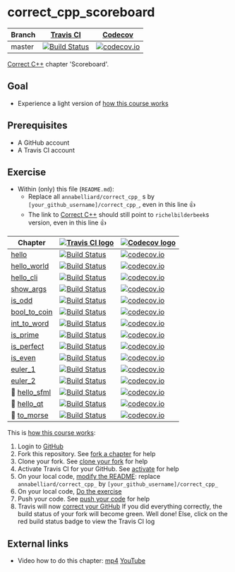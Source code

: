 
# correct_cpp_scoreboard

Branch|[Travis CI](https://travis-ci.org)|[Codecov](https://www.codecov.io)
---|---|---
master|[![Build Status](https://travis-ci.org/annabelliard/correct_cpp_scoreboard.svg?branch=master)](https://travis-ci.org/annabelliard/correct_cpp_scoreboard)|[![codecov.io](https://codecov.io/github/annabelliard/correct_cpp_scoreboard/coverage.svg?branch=master)](https://codecov.io/github/annabelliard/correct_cpp_scoreboard/branch/master)

[Correct C++](https://github.com/richelbilderbeek/correct_cpp) chapter 'Scoreboard'.

## Goal

 * Experience a light version of [how this course works](https://github.com/richelbilderbeek/correct_cpp/blob/master/doc/how_this_course_works.md)

## Prerequisites

 * A GitHub account
 * A Travis CI account

## Exercise

 * Within (only) this file (`README.md`):
   * Replace all `annabelliard/correct_cpp_` s by `[your_github_username]/correct_cpp_`, even in this line :+1:
   * The link to [Correct C++](https://github.com/richelbilderbeek/correct_cpp) should still point to `richelbilderbeek`s version, even in this line :+1:

Chapter|[![Travis CI logo](TravisCI.png)](https://travis-ci.org)|[![Codecov logo](Codecov.png)](https://www.codecov.io)
---|---|---
[hello](https://github.com/annabelliard/correct_cpp_hello)|[![Build Status](https://travis-ci.org/annabelliard/correct_cpp_hello.svg?branch=master)](https://travis-ci.org/annabelliard/correct_cpp_hello) | [![codecov.io](https://codecov.io/github/annabelliard/correct_cpp_hello/coverage.svg?branch=master)](https://codecov.io/github/annabelliard/correct_cpp_hello?branch=master)
[hello_world](https://github.com/annabelliard/correct_cpp_hello_world)|[![Build Status](https://travis-ci.org/annabelliard/correct_cpp_hello_world.svg?branch=master)](https://travis-ci.org/annabelliard/correct_cpp_hello_world) | [![codecov.io](https://codecov.io/github/annabelliard/correct_cpp_hello_world/coverage.svg?branch=master)](https://codecov.io/github/annabelliard/correct_cpp_hello_world?branch=master)
[hello_cli](https://github.com/annabelliard/correct_cpp_hello_cli)|[![Build Status](https://travis-ci.org/annabelliard/correct_cpp_hello_cli.svg?branch=master)](https://travis-ci.org/annabelliard/correct_cpp_hello_cli) | [![codecov.io](https://codecov.io/github/annabelliard/correct_cpp_hello_cli/coverage.svg?branch=master)](https://codecov.io/github/annabelliard/correct_cpp_hello_cli?branch=master)
[show_args](https://github.com/annabelliard/correct_cpp_show_args)|[![Build Status](https://travis-ci.org/annabelliard/correct_cpp_show_args.svg?branch=master)](https://travis-ci.org/annabelliard/correct_cpp_show_args) | [![codecov.io](https://codecov.io/github/annabelliard/correct_cpp_show_args/coverage.svg?branch=master)](https://codecov.io/github/annabelliard/correct_cpp_show_args?branch=master)
[is_odd](https://github.com/annabelliard/correct_cpp_is_odd)|[![Build Status](https://travis-ci.org/annabelliard/correct_cpp_is_odd.svg?branch=master)](https://travis-ci.org/annabelliard/correct_cpp_is_odd) | [![codecov.io](https://codecov.io/github/annabelliard/correct_cpp_is_odd/coverage.svg?branch=master)](https://codecov.io/github/annabelliard/correct_cpp_is_odd?branch=master)
[bool_to_coin](https://github.com/annabelliard/correct_cpp_bool_to_coin)|[![Build Status](https://travis-ci.org/annabelliard/correct_cpp_bool_to_coin.svg?branch=master)](https://travis-ci.org/annabelliard/correct_cpp_bool_to_coin) | [![codecov.io](https://codecov.io/github/annabelliard/correct_cpp_bool_to_coin/coverage.svg?branch=master)](https://codecov.io/github/annabelliard/correct_cpp_bool_to_coin?branch=master)
[int_to_word](https://github.com/annabelliard/correct_cpp_int_to_word)|[![Build Status](https://travis-ci.org/annabelliard/correct_cpp_int_to_word.svg?branch=master)](https://travis-ci.org/annabelliard/correct_cpp_int_to_word) | [![codecov.io](https://codecov.io/github/annabelliard/correct_cpp_int_to_word/coverage.svg?branch=master)](https://codecov.io/github/annabelliard/correct_cpp_int_to_word?branch=master)
[is_prime](https://github.com/annabelliard/correct_cpp_is_prime)|[![Build Status](https://travis-ci.org/annabelliard/correct_cpp_is_prime.svg?branch=master)](https://travis-ci.org/annabelliard/correct_cpp_is_prime) | [![codecov.io](https://codecov.io/github/annabelliard/correct_cpp_is_prime/coverage.svg?branch=master)](https://codecov.io/github/annabelliard/correct_cpp_is_prime?branch=master)
[is_perfect](https://github.com/annabelliard/correct_cpp_is_perfect)|[![Build Status](https://travis-ci.org/annabelliard/correct_cpp_is_perfect.svg?branch=master)](https://travis-ci.org/annabelliard/correct_cpp_is_perfect) | [![codecov.io](https://codecov.io/github/annabelliard/correct_cpp_is_perfect/coverage.svg?branch=master)](https://codecov.io/github/annabelliard/correct_cpp_is_perfect?branch=master)
[is_even](https://github.com/annabelliard/correct_cpp_is_even)|[![Build Status](https://travis-ci.org/annabelliard/correct_cpp_is_even.svg?branch=master)](https://travis-ci.org/annabelliard/correct_cpp_is_even) | [![codecov.io](https://codecov.io/github/annabelliard/correct_cpp_is_even/coverage.svg?branch=master)](https://codecov.io/github/annabelliard/correct_cpp_is_even?branch=master)
[euler_1](https://github.com/annabelliard/correct_cpp_euler_1)|[![Build Status](https://travis-ci.org/annabelliard/correct_cpp_euler_1.svg?branch=master)](https://travis-ci.org/annabelliard/correct_cpp_euler_1) | [![codecov.io](https://codecov.io/github/annabelliard/correct_cpp_euler_1/coverage.svg?branch=master)](https://codecov.io/github/annabelliard/correct_cpp_euler_1?branch=master)
[euler_2](https://github.com/annabelliard/correct_cpp_euler_2)|[![Build Status](https://travis-ci.org/annabelliard/correct_cpp_euler_2.svg?branch=master)](https://travis-ci.org/annabelliard/correct_cpp_euler_2) | [![codecov.io](https://codecov.io/github/annabelliard/correct_cpp_euler_2/coverage.svg?branch=master)](https://codecov.io/github/annabelliard/correct_cpp_euler_2?branch=master)
:construction: [hello_sfml](https://github.com/annabelliard/correct_cpp_hello_sfml)|[![Build Status](https://travis-ci.org/annabelliard/correct_cpp_hello_sfml.svg?branch=master)](https://travis-ci.org/annabelliard/correct_cpp_hello_sfml) | [![codecov.io](https://codecov.io/github/annabelliard/correct_cpp_hello_sfml/coverage.svg?branch=master)](https://codecov.io/github/annabelliard/correct_cpp_hello_sfml?branch=master)
:construction: [hello_qt](https://github.com/annabelliard/correct_cpp_hello_qt)|[![Build Status](https://travis-ci.org/annabelliard/correct_cpp_hello_qt.svg?branch=master)](https://travis-ci.org/annabelliard/correct_cpp_hello_qt) | [![codecov.io](https://codecov.io/github/annabelliard/correct_cpp_hello_qt/coverage.svg?branch=master)](https://codecov.io/github/annabelliard/correct_cpp_hello_qt?branch=master)
:construction: [to_morse](https://github.com/annabelliard/correct_cpp_to_morse)|[![Build Status](https://travis-ci.org/annabelliard/correct_cpp_to_morse.svg?branch=master)](https://travis-ci.org/annabelliard/correct_cpp_to_morse) | [![codecov.io](https://codecov.io/github/annabelliard/correct_cpp_to_morse/coverage.svg?branch=master)](https://codecov.io/github/annabelliard/correct_cpp_to_morse?branch=master)

This is [how this course works](https://github.com/richelbilderbeek/correct_cpp/blob/master/doc/how_this_course_works.md):

  1. Login to [GitHub](https://github.com/)
  2. Fork this repository. See [fork a chapter](https://github.com/richelbilderbeek/correct_cpp/blob/master/doc/1_fork_a_chapter.md) for help
  3. Clone your fork. See [clone your fork](https://github.com/richelbilderbeek/correct_cpp/blob/master/doc/2_clone_your_fork.md) for help
  4. Activate Travis CI for your GitHub. See [activate](https://github.com/richelbilderbeek/correct_cpp/blob/master/doc/3_activate.md) for help 
  5. On your local code, [modify the README](https://github.com/richelbilderbeek/correct_cpp/blob/master/doc/4_modify_readme.md): replace `annabelliard/correct_cpp_` by `[your_github_username]/correct_cpp_`
  6. On your local code, [Do the exercise](https://github.com/richelbilderbeek/correct_cpp/blob/master/doc/5_do_the_exercise.md)
  7. Push your code. See [push your code](https://github.com/richelbilderbeek/correct_cpp/blob/master/doc/6_push_your_code.md) for help
  8. Travis will now [correct your GitHub](https://github.com/richelbilderbeek/correct_cpp/blob/master/doc/7_correct_your_github.md) 
     If you did everything correctly, 
     the build status of your fork will become green. 
     Well done! Else, click on the red build status badge to view the Travis CI log

## External links

 * Video how to do this chapter: [mp4](http://www.richelbilderbeek.nl/correct_cpp_scoreboard.mp4) [YouTube](https://youtu.be/QABP8qEeM9o)

